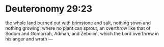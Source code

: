 # Deuteronomy 29:23

the whole land burned out with brimstone and salt, nothing sown and nothing growing, where no plant can sprout, an overthrow like that of Sodom and Gomorrah, Admah, and Zeboiim, which the Lord overthrew in his anger and wrath —
